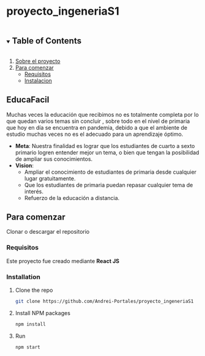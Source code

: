# proyecto_ingeneriaS1

<!-- TABLE OF CONTENTS -->
<details open="open">
  <summary><h2 style="display: inline-block">Table of Contents</h2></summary>
  <ol>
    <li>
      <a href="#about-the-project">Sobre el proyecto</a>
    </li>
    <li>
      <a href="#getting-started">Para comenzar</a>
      <ul>
        <li><a href="#prerequisites">Requisitos</a></li>
        <li><a href="#installation">Instalacion</a></li>
      </ul>
  
  </ol>
</details>

<!-- Sobre el proyecto -->
## EducaFacil



Muchas veces la educación que recibimos no es totalmente completa por lo que quedan varios temas sin concluir
, sobre todo en el nivel de primaria que hoy en día se encuentra en pandemia, debido a que el ambiente de estudio muchas veces no es el adecuado para un aprendizaje óptimo. 

* **Meta**: Nuestra finalidad es lograr que los estudiantes de cuarto a sexto primario logren entender mejor un tema, o bien que tengan la posibilidad de ampliar sus conocimientos.
* **Vision**:
  * Ampliar el conocimiento de estudiantes de primaria desde cualquier lugar gratuitamente.
  * Que los estudiantes de primaria puedan repasar cualquier tema de interés.
  * Refuerzo de la educación a distancia.

<!-- GETTING STARTED -->
## Para comenzar

Clonar o descargar el repositorio

### Requisitos

Este proyecto fue creado mediante  **React JS**

### Installation

1. Clone the repo
   ```sh
   git clone https://github.com/Andrei-Portales/proyecto_ingeneriaS1
   ```
2. Install NPM packages
   ```sh
   npm install
   ```
3. Run
   ```sh
   npm start
   ```
